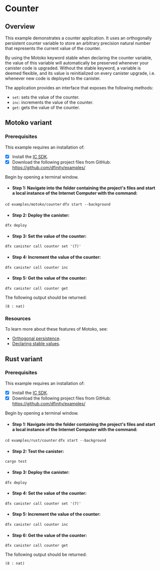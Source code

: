 # Counter

## Overview

This example demonstrates a counter application. It uses an orthogonally persistent counter variable to store an arbitrary precision natural number that represents the current value of the counter.

By using the Motoko keyword stable when declaring the counter variable, the value of this variable will automatically be preserved whenever your canister code is upgraded. Without the stable keyword, a variable is deemed flexible, and its value is reinitialized on every canister upgrade, i.e. whenever new code is deployed to the canister.

The application provides an interface that exposes the following methods:

- `set`: sets the value of the counter.
- `inc`: increments the value of the counter.
- `get`: gets the value of the counter.

## Motoko variant

### Prerequisites
This example requires an installation of:

- [x] Install the [IC SDK](../developer-docs/setup/install/index.mdx).
- [x] Download the following project files from GitHub: https://github.com/dfinity/examples/

Begin by opening a terminal window.

- #### Step 1: Navigate into the folder containing the project's files and start a local instance of the Internet Computer with the command:

`cd examples/motoko/counter`
`dfx start --background`

- #### Step 2: Deploy the canister:

```
dfx deploy
```

- #### Step 3: Set the value of the counter:

```
dfx canister call counter set '(7)'
```

- #### Step 4: Increment the value of the counter:

```
dfx canister call counter inc
```

- #### Step 5: Get the value of the counter:

```
dfx canister call counter get
```

The following output should be returned:

```
(8 : nat)
```

### Resources
To learn more about these features of Motoko, see:

- [Orthogonal persistence](../motoko/main/motoko#orthogonal-persistence).
- [Declaring stable values](../motoko/main/upgrades#declaring-stable-variables).

## Rust variant

### Prerequisites
This example requires an installation of:

- [x] Install the [IC SDK](../developer-docs/setup/install/index.mdx).
- [x] Download the following project files from GitHub: https://github.com/dfinity/examples/

Begin by opening a terminal window.

- #### Step 1: Navigate into the folder containing the project's files and start a local instance of the Internet Computer with the command:

`cd examples/rust/counter`
`dfx start --background`

- #### Step 2: Test the canister:

```
cargo test
```

- #### Step 3: Deploy the canister:

```
dfx deploy
```

- #### Step 4: Set the value of the counter:

```
dfx canister call counter set '(7)'
```

- #### Step 5: Increment the value of the counter:

```
dfx canister call counter inc
```

- #### Step 6: Get the value of the counter:

```
dfx canister call counter get
```

The following output should be returned:

```
(8 : nat)
```

